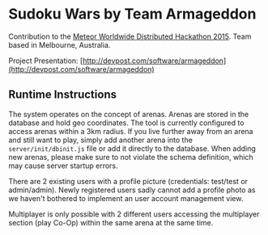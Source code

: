 # Sudoku Wars by Team Armageddon

Contribution to the [Meteor Worldwide Distributed Hackathon 2015](http://meteor-2015.devpost.com/). Team based in Melbourne, Australia.

Project Presentation: [http://devpost.com/software/armageddon](http://devpost.com/software/armageddon)

## Runtime Instructions

The system operates on the concept of arenas. Arenas are stored in the database and hold geo coordinates.
The tool is currently configured to access arenas within a 3km radius. If you live further away from an arena and still
want to play, simply add another arena into the `server/init/dbinit.js` file or add it directly to the database.
When adding new arenas, please make sure to not violate the schema definition, which may cause server startup errors.

There are 2 existing users with a profile picture (credentials: test/test or admin/admin).
Newly registered users sadly cannot add a profile photo as we haven't bothered to implement an user account management
view.

Multiplayer is only possible with 2 different users accessing the multiplayer section (play Co-Op) within the same
arena at the same time.
